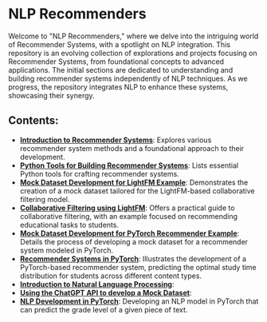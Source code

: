 # NLP Recommenders

Welcome to "NLP Recommenders," where we delve into the intriguing world of Recommender Systems, with a spotlight on NLP integration. This repository is an evolving collection of explorations and projects focusing on Recommender Systems, from foundational concepts to advanced applications. The initial sections are dedicated to understanding and building recommender systems independently of NLP techniques. As we progress, the repository integrates NLP to enhance these systems, showcasing their synergy.


## Contents:

- **[Introduction to Recommender Systems](./RecSys_intro.ipynb)**: Explores various recommender system methods and a foundational approach to their development.
- **[Python Tools for Building Recommender Systems](./python_tools.ipynb)**: Lists essential Python tools for crafting recommender systems.
- **[Mock Dataset Development for LightFM Example](./lightfm_dataset.ipynb)**: Demonstrates the creation of a mock dataset tailored for the LightFM-based collaborative filtering model.
- **[Collaborative Filtering using LightFM](./collaborative_filtering.ipynb)**: Offers a practical guide to collaborative filtering, with an example focused on recommending educational tasks to students.
- **[Mock Dataset Development for PyTorch Recommender Example](./pytorch_dataset.ipynb)**: Details the process of developing a mock dataset for a recommender system modeled in PyTorch.
- **[Recommender Systems in PyTorch](./RecSys_PyTorch.ipynb)**: Illustrates the development of a PyTorch-based recommender system, predicting the optimal study time distribution for students across different content types.
- **[Introduction to Natural Language Processing](./NLP_intro.ipynb)**: 
- **[Using the ChatGPT API to develop a Mock Dataset](./nlp_dataset.ipynb)**: 
- **[NLP Development in PyTorch](./nlp_dataset.ipynb)**: Developing an NLP model in PyTorch that can predict the grade level of a given piece of text.
